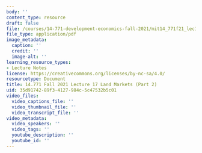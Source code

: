 ```yaml
---
body: ''
content_type: resource
draft: false
file: /courses/14-771-development-economics-fall-2021/mit14_771f21_lec17_land_mark2.pdf
file_type: application/pdf
image_metadata:
  caption: ''
  credit: ''
  image-alt: ''
learning_resource_types:
- Lecture Notes
license: https://creativecommons.org/licenses/by-nc-sa/4.0/
resourcetype: Document
title: 14.771 Fall 2021 Lecture 17 Land Markets (Part 2)
uid: 35d91742-89f3-4127-984c-5c47532b5c01
video_files:
  video_captions_file: ''
  video_thumbnail_file: ''
  video_transcript_file: ''
video_metadata:
  video_speakers: ''
  video_tags: ''
  youtube_description: ''
  youtube_id: ''
---
```

